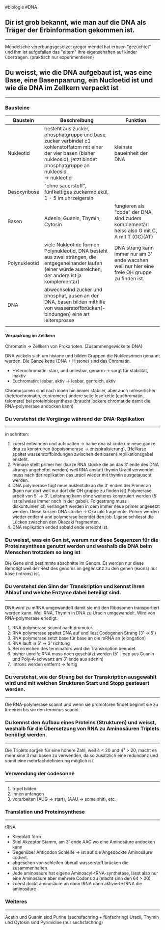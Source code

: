 
#biologie #DNA

## Dir ist grob bekannt, wie man auf die DNA als Träger der Erbinformation gekommen ist. 
--- 
Mendelsche vererbungsgesetze: gregor mendel hat erbsen "gezüchtet" und ihm ist aufgefallen das "eltern" ihre eigenschaften auf kinder übertragen. (praktisch nur experimentieren)



## Du weisst, wie die DNA aufgebaut ist, was eine Base, eine Basenpaarung, ein Nucloetid ist und wie die DNA im Zellkern verpackt ist
---

### Bausteine

| Baustein      | Beschreibung                                                                                                                                                                                | Funktion                                                                                       |
| ------------- | ------------------------------------------------------------------------------------------------------------------------------------------------------------------------------------------- | ---------------------------------------------------------------------------------------------- |
| Nukleotid     | besteht aus zucker, phosphatgruppe und base, <br>zucker verbindet c1 kohlenstoffatom mit einer der vier basen (bisher nukleosid), jetzt bindet phosphatgruppe an nukleosid <br>-> nukleotid | kleinste baueinheit der DNA                                                                    |
| Desoxyribose  | "ohne sauerstoff", fünfkettiges zuckermolekül, <br>1 - 5 im uhrzeigersin                                                                                                                    |                                                                                                |
| Basen         | Adenin, Guanin, Thymin, Cytosin                                                                                                                                                             | fungieren als "code" der DNA, sind zudem komplementär: heiss also G mit C, A mit T (GC)(AT)    |
| Polynukleotid | viele Nukleotide formen Polynukleotid, DNA besteht aus zwei strängen, die entgegeneinander laufen (einer würde ausreichen, der andere ist ja komplementär)                                  | DNA strang kann immer nur am 3' ende wacshen weil nur hier eine freie OH gruppe zu finden ist. |
| DNA           | abwechselnd zucker und phosphat, ausen an der DNA, basen bilden mithilfe von wasserstoffbrücken(-bindungen) eine art leitersprosse                                                          |                                                                                                |
|               |                                                                                                                                                                                             |                                                                                                |

#### Verpackung im Zellkern 

Chromatin -> Zellkern von Prokarioten. (Zusammengewickelte DNA)

DNA wickeln sich um histone und bilden Gruppen die Nukleosomen genannt werden. Die Ganze kette (DNA + Histone) sind das Chromatin. 

- Heterochromatin: starr, und unlesbar, genarm -> sorgt für stabilität, inaktiv
- Euchromatin: lesbar, aktiv -> lesbar, genreich, aktiv 

Chromosomen sind nach innen hin immer stabiler, aber auch unleserlicher (heterochromatin, centromere) andere seite lose kette (euchromatin, telomere) bei proteinbiosynthese (braucht lockere chromatide damit die RNA-polymerase andocken kann)



### Du verstehst die Vorgänge während der DNA-Replikation 
--- 

in schritten: 

1. zuerst entwinden und aufspalten -> halbe dna ist code um neue ganze dna zu konstruiren 
   (topoisomerase -> entspiralisierung), (Helikase spaltet wasserstoffbindungen zwischen den basen) replikationsgabel ensteht.
2. Primase stellt primer her (kurze RNA stücke die an das 3' ende des DNA strangs angeheftet werden) weil RNA anstatt thymin Uracil verwendet muss nach der replikation das uracil wieder mit thymin ausgetauscht werden. 
3. DNA polymerase fügt neue nukleotide an die 3' enden der Primer an (kann nur dort weil nur dort die OH gruppe zu finden ist) Polymerase arbeit von 5' -> 3'. Leitstrang kann ohne weiteres konstruiert werden (5' ist teilweise immer noch in der gabel). Folgestrang muss diskontuinierlich verlängert werden in dem immer neue primer angesetzt werden. Diese kurzen DNA stücke -> Okazaki fragmente. Primer werden wieder entfernt und polymerase beendet den job. Ligase schliesst die Lücken zwischen den Okazaki fragmenten. 
4. DNA replikation ended sobald ende erreicht ist. 


### Du weisst, was ein Gen ist, warum nur diese Sequenzen für die Proteinsynthese genutzt werden und weshalb die DNA beim Menschen trotzdem so lang ist


Die Gene sind bestimmte abschnitte im Genom. Es werden nur diese Benötigt weil der Rest des genoms im gegensatz zu den genen (exons) nur käse (introns) ist. 

### Du verstehst den Sinn der Transkription und kennst ihren Ablauf und welche Enzyme dabei beteiligt sind.
--- 

DNA wird zu mRNA umgewandelt damit sie mit den Ribosomen transportiert werden kann. 
Weil RNA, Thymin in DNA zu Uracin umgewandelt. Wird von RNA-polymerase erledigt. 

1. RNA polymerase scannt nach promotor. 
2. RNA polymerase spaltet DNA auf und liest Codogenen Strang (3' -> 5') 
3. RNA polymerase setzt base für base an die mRNA an (elongation)
4. RNA lauft in 5' -> 3' richtung
5. Bei erreichen des terminators wird die Transkription beendet 
6. bisher unreife RNA muss noch geschützt werden (5' - cap aus Guanin und Poly-A-schwanz am 3' ende aus adenin)
7. Introns werden entfernt -> fertig

### Du verstehst, wie der Strang bei der Transkription ausgewählt wird und mit welchen Strukturen Start und Stopp gesteuert werden.

--- 

Die RNA-polymerase scannt und wenn sie promotoren findet beginnt sie zu kreeiren bis sie den terminus scannt. 


### Du kennst den Aufbau eines Proteins (Strukturen) und weisst, weshalb für die Übersetzung von RNA zu Aminosäuren Triplets benötigt werden. 
--- 

Die Triplets sorgen für eine höhere Zahl, weil 4 < 20 und 4³ > 20, macht es mehr sinn 3 mal basen zu verwenden, da so zusätzlich eine redundanz und somit eine mehrfachdefinierung möglich ist.

### Verwendung der codesonne 
--- 

1. tripel bilden 
2. innen anfangen 
3. vorarbeiten (AUG -> start), (AAU -> some shit), etc.


### Translation und Proteinsynthese 
--- 

tRNA

- Kleeblatt form 
- Stiel Akzeptor Stamm, am 3' ende AAC wo eine Aminosäure andocken kann
- Gegenüber Anticodon Schleife -> ist auf die Angedockte Aminosäure codiert. 
- abgesehen von schleifen überall wasserstoff brücken die zusammenhalten. 
- Jede aminosäure hat eigene Aminoacyl-tRNA-synthetase, lässt also nur eine Aminosäure aber mehrere Codons zu (macht sinn den 64 > 20)
- zuerst dockt aminosäure an dann tRNA dann aktivierte tRNA die aminosäure 


### Weiteres 
--- 

Acetin und Guanin sind Purine (sechsfachring + fünfachring)
Uracil, Thymin und Cytosin sind Pyrimidine (nur sechsfachring)